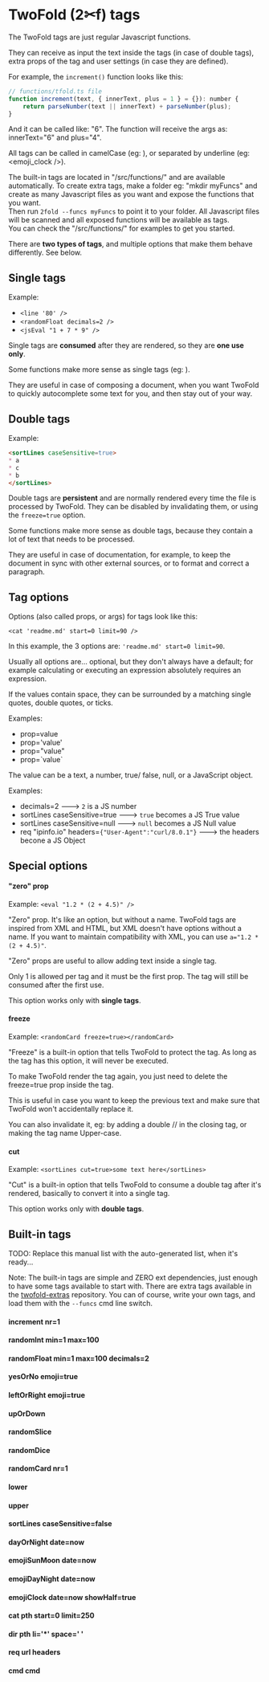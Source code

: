 # TwoFold (2✂︎f) tags

The TwoFold tags are just regular Javascript functions.

They can receive as input the text inside the tags (in case of double tags),
extra props of the tag and user settings (in case they are defined).

For example, the `increment()` function looks like this:

```js
// functions/tfold.ts file
function increment(text, { innerText, plus = 1 } = {}): number {
    return parseNumber(text || innerText) + parseNumber(plus);
}
```

<ignore>

And it can be called like: "<increment plus=4>6</increment>". The function will
receive the args as: innerText="6" and plus="4".

All tags can be called in camelCase (eg: <emojiClock />), or separated by
underline (eg: <emoji_clock />).

The built-in tags are located in "/src/functions/" and are available
automatically. To create extra tags, make a folder eg: "mkdir myFuncs" and
create as many Javascript files as you want and expose the functions that you
want.<br/> Then run `2fold --funcs myFuncs` to point it to your folder. All
Javascript files will be scanned and all exposed functions will be available as
tags.<br/> You can check the "/src/functions/" for examples to get you started.

There are **two types of tags**, and multiple options that make them behave
differently. See below.

## Single tags

Example:

- `<line '80' />`
- `<randomFloat decimals=2 />`
- `<jsEval "1 + 7 * 9" />`

Single tags are **consumed** after they are rendered, so they are **one use
only**.

Some functions make more sense as single tags (eg: <emojiClock />).

They are useful in case of composing a document, when you want TwoFold to
quickly autocomplete some text for you, and then stay out of your way.

## Double tags

Example:

```md
<sortLines caseSensitive=true>
* a
* c
* b
</sortLines>
```

Double tags are **persistent** and are normally rendered every time the file is
processed by TwoFold. They can be disabled by invalidating them, or using the
`freeze=true` option.

Some functions make more sense as double tags, because they contain a lot of
text that needs to be processed.

They are useful in case of documentation, for example, to keep the document in
sync with other external sources, or to format and correct a paragraph.

## Tag options

Options (also called props, or args) for tags look like this:

`<cat 'readme.md' start=0 limit=90 />`

In this example, the 3 options are: `'readme.md' start=0 limit=90`.

Usually all options are... optional, but they don't always have a default; for
example calculating or executing an expression absolutely requires an
expression.

If the values contain space, they can be surrounded by a matching single quotes,
double quotes, or ticks.

Examples:

- prop=value
- prop='value'
- prop="value"
- prop=\`value\`

The value can be a text, a number, true/ false, null, or a JavaScript object.

Examples:

- decimals=2 ---> `2` is a JS number
- sortLines caseSensitive=true ---> `true` becomes a JS True value
- sortLines caseSensitive=null ---> `null` becomes a JS Null value
- req "ipinfo.io" headers=`{"User-Agent":"curl/8.0.1"}` ---> the headers becone
  a JS Object

## Special options

#### "zero" prop

Example: `<eval "1.2 * (2 + 4.5)" />`

"Zero" prop. It's like an option, but without a name. TwoFold tags are inspired
from XML and HTML, but XML doesn't have options without a name. If you want to
maintain compatibility with XML, you can use `a="1.2 * (2 + 4.5)"`.

"Zero" props are useful to allow adding text inside a single tag.

Only 1 is allowed per tag and it must be the first prop. The tag will still be
consumed after the first use.

This option works only with **single tags**.

#### freeze

Example: `<randomCard freeze=true></randomCard>`

"Freeze" is a built-in option that tells TwoFold to protect the tag. As long as
the tag has this option, it will never be executed.

To make TwoFold render the tag again, you just need to delete the freeze=true
prop inside the tag.

This is useful in case you want to keep the previous text and make sure that
TwoFold won't accidentally replace it.

You can also invalidate it, eg: by adding a double // in the closing tag, or
making the tag name Upper-case.

#### cut

Example: `<sortLines cut=true>some text here</sortLines>`

"Cut" is a built-in option that tells TwoFold to consume a double tag after it's
rendered, basically to convert it into a single tag.

This option works only with **double tags**.

</ignore>

## Built-in tags

TODO: Replace this manual list with the auto-generated list, when it's ready...

Note: The built-in tags are simple and ZERO ext dependencies, just enough to
have some tags available to start with. There are extra tags available in the
[twofold-extras](https://github.com/ShinyTrinkets/twofold-extras) repository.
You can of course, write your own tags, and load them with the `--funcs` cmd
line switch.

#### increment nr=1

#### randomInt min=1 max=100

#### randomFloat min=1 max=100 decimals=2

#### yesOrNo emoji=true

#### leftOrRight emoji=true

#### upOrDown

#### randomSlice

#### randomDice

#### randomCard nr=1

#### lower

#### upper

#### sortLines caseSensitive=false

#### dayOrNight date=now

#### emojiSunMoon date=now

#### emojiDayNight date=now

#### emojiClock date=now showHalf=true

#### cat pth start=0 limit=250

#### dir pth li='\*' space=' '

#### req url headers

#### cmd cmd
